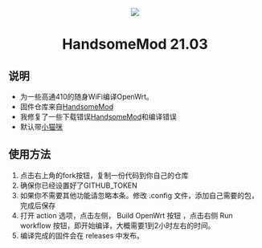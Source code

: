 <p align="center"><img src="img/logo.png" /></p>
<h1 align="center">HandsomeMod 21.03</h1>

## 说明
- 为一些高通410的随身WiFi编译OpenWrt。
- 固件仓库来自[HandsomeMod](https://github.com/LeeHe-gif/HandsomeMod)
- 我修复了一些下载错误[HandsomeMod](https://github.com/LeeHe-gif/HandsomeMod)和编译错误
- 默认带[小猫咪](https://github.com/vernesong/OpenClash)

## 使用方法
1. 点击右上角的fork按钮，复制一份代码到你自己的仓库
2. 确保你已经设置好了GITHUB_TOKEN
3. 如果你不需要其他功能请忽略本条。修改 .config 文件，添加自己需要的包，完成后保存
4. 打开 action 选项，点击左侧， Build OpenWrt 按钮 ，点击右侧 Run workflow 按钮，即开始编译，大概需要1到2小时左右的时间。
5. 编译完成的固件会在 releases 中发布。
